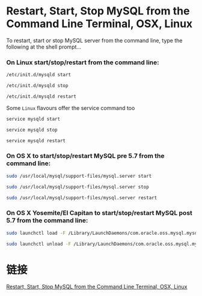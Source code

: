 # Restart, Start, Stop MySQL from the Command Line Terminal, OSX, Linux

To restart, start or stop MySQL server from the command line, type the following at the shell prompt…

### On Linux start/stop/restart from the command line:

```bash
/etc/init.d/mysqld start
```

```bash
/etc/init.d/mysqld stop
```

```bash
/etc/init.d/mysqld restart
```

Some `Linux` flavours offer the service command too

```bash
service mysqld start
```

```bash
service mysqld stop
```

```bash
service mysqld restart
```

### On OS X to start/stop/restart MySQL pre 5.7 from the command line:

```bash
sudo /usr/local/mysql/support-files/mysql.server start
```

```bash
sudo /usr/local/mysql/support-files/mysql.server stop
```

```bash
sudo /usr/local/mysql/support-files/mysql.server restart
```

### On OS X Yosemite/El Capitan to start/stop/restart MySQL post 5.7  from the command line:

```bash
sudo launchctl load -F /Library/LaunchDaemons/com.oracle.oss.mysql.mysqld.plist
```

```bash
sudo launchctl unload -F /Library/LaunchDaemons/com.oracle.oss.mysql.mysqld.plist
```

# 链接

[Restart, Start, Stop MySQL from the Command Line Terminal, OSX, Linux](https://coolestguidesontheplanet.com/start-stop-mysql-from-the-command-line-terminal-osx-linux/)
